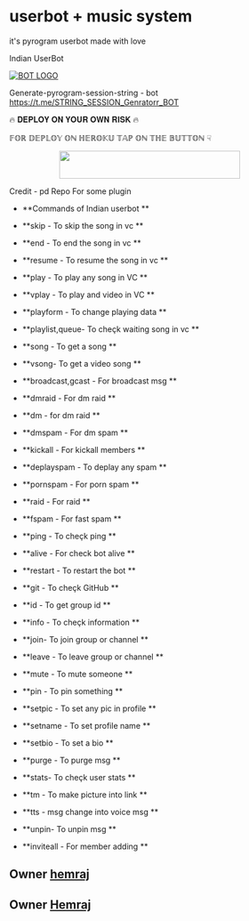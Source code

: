 # userbot + music system
it's pyrogram userbot made with love

Indian UserBot

[![BOT LOGO](https://telegra.ph/file/7c87aa3df148e2e15ab17.jpg)](https://t.me/indian_userbot )

Generate-pyrogram-session-string - bot
https://t.me/STRING_SESSION_Genratorr_BOT

🔥 𝐃𝐄𝐏𝐋𝐎𝐘 𝐎𝐍 𝐘𝐎𝐔𝐑 𝐎𝐖𝐍 𝐑𝐈𝐒𝐊 🔥

𝔽𝕆ℝ 𝔻𝔼ℙ𝕃𝕆𝕐 𝕆ℕ ℍ𝔼ℝ𝕆𝕂𝕌 𝕋𝔸ℙ 𝕆ℕ 𝕋ℍ𝔼 𝔹𝕌𝕋𝕋𝕆ℕ ☟︎︎︎


<p align="center"><a href="https://heroku.com/deploy?template=https://github.com/hemrajdangi2210/INDIAN-USERBOT">
  <img src="https://img.shields.io/badge/Deploy%20To%20Heroku-aqua?style=flat&logo=heroku" width="325" height="50.100" /></a></p>

Credit - pd Repo For some plugin




- **Commands of Indian userbot **

- **skip - To skip the song in vc **

- **end - To end the song in vc **

- **resume - To resume the song in vc **

- **play - To play any song in VC **

- **vplay - To play and video in VC **

- **playform - To change playing data **

- **playlist,queue- To cheçk waiting song in vc **

- **song - To get a song **

- **vsong- To get a video song **

- **broadcast,gcast - For broadcast msg **

- **dmraid - For dm raid **

- **dm - for dm raid **

- **dmspam - For dm spam **

- **kickall - For kickall members **

- **deplayspam - To deplay any spam **

- **pornspam - For porn spam **

- **raid - For raid **

- **fspam - For fast spam **

- **ping - To cheçk ping **

- **alive - For check bot alive **

- **restart - To restart the bot **

- **git <Username> - To cheçk GitHub **

- **id - To get group id **

- **info - To cheçk information **

- **join<username>- To join group or channel **

- **leave <username>- To leave group or channel **

- **mute - To mute someone **

- **pin - To pin something **

- **setpic - To set any pic in profile **

- **setname - To set profile name **

- **setbio - To set a bio **

- **purge - To purge msg **

- **stats- To cheçk user stats **

- **tm - To make picture into link **

- **tts - msg change into voice msg **

- **unpin- To unpin msg **

- **inviteall - For member adding **

<h2 align="Owner"><b>Owner <a href="https://t.me/itts_DangiBoy">hemraj</a></b></h2>
<h2 align="Owner"><b>Owner <a href="https://github.com/hemrajdangi2210">Hemraj</a></b></h2>

